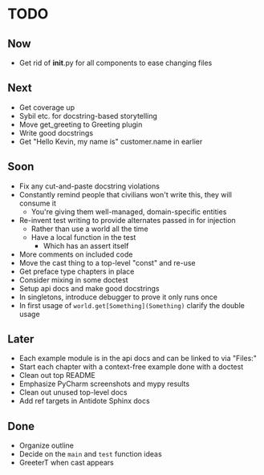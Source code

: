 # TODO

## Now

- Get rid of **init**.py for all components to ease changing files

## Next

- Get coverage up
- Sybil etc. for docstring-based storytelling
- Move get_greeting to Greeting plugin
- Write good docstrings
- Get "Hello Kevin, my name is" customer.name in earlier

## Soon

- Fix any cut-and-paste docstring violations
- Constantly remind people that civilians won't write this, they will consume it
  - You're giving them well-managed, domain-specific entities
- Re-invent test writing to provide alternates passed in for injection
  - Rather than use a world all the time
  - Have a local function in the test
    - Which has an assert itself
- More comments on included code
- Move the cast thing to a top-level "const" and re-use
- Get preface type chapters in place
- Consider mixing in some doctest
- Setup api docs and make good docstrings
- In singletons, introduce debugger to prove it only runs once
- In first usage of `world.get[Something](Something)` clarify the double usage

## Later

- Each example module is in the api docs and can be linked to via "Files:"
- Start each chapter with a context-free example done with a doctest
- Clean out top README
- Emphasize PyCharm screenshots and mypy results
- Clean out unused top-level docs
- Add ref targets in Antidote Sphinx docs

## Done

- Organize outline
- Decide on the `main` and `test` function ideas
- GreeterT when cast appears

